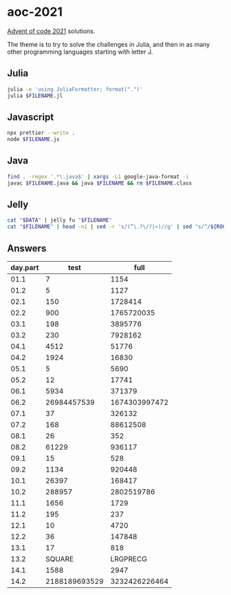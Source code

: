 # aoc-2021

<!-- <a href="#badge"><img alt="code style: prettier" src="https://img.shields.io/badge/code_style-prettier-ff69b4.svg?style=flat-square"></a> -->

[Advent of code 2021](https://adventofcode.com/2021) solutions.

The theme is to try to solve the challenges in Julia, and then in as many other programming languages starting with letter J.

## Julia

```bash
julia -e 'using JuliaFormatter; format(".")'
julia $FILENAME.jl
```

## Javascript

```bash
npx prettier --write .
node $FILENAME.js
```

## Java

```bash
find . -regex '.*\.java$' | xargs -L1 google-java-format -i
javac $FILENAME.java && java $FILENAME && rm $FILENAME.class
```

## Jelly


```bash
cat "$DATA" | jelly fu "$FILENAME"
cat "$FILENAME" | head -n1 | sed -r 's/(“\.?\/?|»)//g' | sed "s/^/${ROOT//\//\\/}\//" | xargs cat | jelly fu "$FILENAME"
```

## Answers

| day.part | test          | full          |
| -------- | ------------- | ------------- |
| 01.1     | 7             | 1154          |
| 01.2     | 5             | 1127          |
| 02.1     | 150           | 1728414       |
| 02.2     | 900           | 1765720035    |
| 03.1     | 198           | 3895776       |
| 03.2     | 230           | 7928162       |
| 04.1     | 4512          | 51776         |
| 04.2     | 1924          | 16830         |
| 05.1     | 5             | 5690          |
| 05.2     | 12            | 17741         |
| 06.1     | 5934          | 371379        |
| 06.2     | 26984457539   | 1674303997472 |
| 07.1     | 37            | 326132        |
| 07.2     | 168           | 88612508      |
| 08.1     | 26            | 352           |
| 08.2     | 61229         | 936117        |
| 09.1     | 15            | 528           |
| 09.2     | 1134          | 920448        |
| 10.1     | 26397         | 168417        |
| 10.2     | 288957        | 2802519786    |
| 11.1     | 1656          | 1729          |
| 11.2     | 195           | 237           |
| 12.1     | 10            | 4720          |
| 12.2     | 36            | 147848        |
| 13.1     | 17            | 818           |
| 13.2     | SQUARE        | LRGPRECG      |
| 14.1     | 1588          | 2947          |
| 14.2     | 2188189693529 | 3232426226464 |